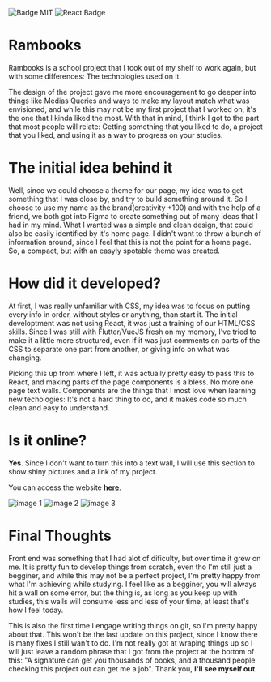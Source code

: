 ![Badge MIT](https://img.shields.io/github/license/EduardoRambo/Rambooks?color=%23FFBD59)
![React Badge](https://img.shields.io/badge/-React-5ED3F3?logo=react&logoColor=black)
# Rambooks

Rambooks is a school project that I took out of my shelf to work again, but with some differences: The technologies used on it.

The design of the project gave me more encouragement to go deeper into things like Medias Queries and ways to make my layout match what was envisioned, 
and while this may not be my first project that I worked on, it's the one that I kinda liked the most. With that in mind, I think I got to the part that most people will relate: 
Getting something that you liked to do, a project that you liked, and using it as a way to progress on your studies.


<h1> The initial idea behind it </h1>

Well, since we could choose a theme for our page, my idea was to get something that I was close by, and try to build something around it. So I choose to use 
my name as the brand(creativity +100) and with the help of a friend, we both got into Figma to create something out of many ideas that I had in my mind. 
What I wanted was a simple and clean design, that could also be easily identified by it's home page. I didn't want to throw a bunch of information around, 
since I feel that this is not the point for a home page. So, a compact, but with an easyly spotable theme was created.


<h1> How did it developed? </h1>

At first, I was really unfamiliar with CSS, my idea was to focus on putting every info in order, without styles or anything, than start it. 
The initial developtment was not using React, it was just a training of our HTML/CSS skills. Since I was still with Flutter/VueJS fresh on my memory, I've
tried to make it a little more structured, even if it was just comments on parts of the CSS to separate one part from another, or giving info on what was changing.

Picking this up from where I left, it was actually pretty easy to pass this to React, and making parts of the page components is a bless. No more one page text walls.
Components are the things that I most love when learning new techologies: It's not a hard thing to do, and it makes code so much clean and easy to understand.


<h1> Is it online? </h1>

**Yes**. Since I don't want to turn this into a text wall, I will use this section to show shiny pictures and a link of my project.

You can access the website <a href="https://rambooks.vercel.app/">**here**.</a>

![image 1](https://user-images.githubusercontent.com/66731139/200363818-ef49aaa1-2fdc-4d8b-8d51-3c89213c62ef.png)
![image 2](https://user-images.githubusercontent.com/66731139/200363835-13f9c05b-0925-4015-9e9d-14e9c84d0dc4.png)
![image 3](https://user-images.githubusercontent.com/66731139/200363836-97a101a9-ccd4-4774-8f12-78029f59affd.png)

<h1> Final Thoughts </h1>

Front end was something that I had alot of dificulty, but over time it grew on me. It is pretty fun to develop things from scratch, even tho I'm still just 
a begginer, and while this may not be a perfect project, I'm pretty happy from what I'm achieving while studying. I feel like as a begginer, you will always
hit a wall on some error, but the thing is, as long as you keep up with studies, this walls will consume less and less of your time, at least that's how I feel today.

This is also the first time I engage writing things on git, so I'm pretty happy about that. This won't be the last update on this project, since I know there is many fixes I still wan't to do.
I'm not really got at wraping things up so I will just leave a random phrase that I got from the project at the bottom of this:
"A signature can get you thousands of books, and a thousand people checking this project out can get me a job". Thank you, **I'll see myself out**.
